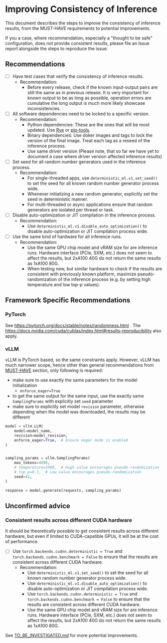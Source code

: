 # Improving Consistency of Inference

This document describes the steps to improve the consistency of inference results, from the MUST-HAVE requirements to potential improvements.

If you a case, where recommendation, especially a "thought to be safe" configuration, does not provide consistent results, please file an Issue report alongside the steps to reproduce the issue.


## Recommendations

* [ ] Have test cases that verify the consistency of inference results.
  * Recommendation:
    * Before every release, check if the known input-output pairs are still the same as in previous release. It is very important for known output to be as long as possible, operation errors are cumulative the long output is much more likely showcase inconsistencies.
* [ ] All software dependencies need to be locked to a specific version.
  * Recommendation:
    * Python dependencies: These are the ones that will be most updated. Use [Rye](https://rye.astral.sh/) or [pip-tools](https://github.com/jazzband/pip-tools).
    * Binary dependencies: Use doker images and tags to lock the version of the final image. Treat each tag as a reseed of the inference process.
    * Use same driver version (Please note, that so far we have yet to document a case where driver version affected inference results)
* [ ] Set seed for all random number generators used in the inference process. 
  * Recommendation:
    * For single-threaded apps, use `deterministic_ml.v1.set_seed()` to set the seed for all known random number generator process wide.
    * Whenever initializing a new random generator, explicitly set the seed in deterministic manner.
    * For multi-threaded or async applications ensure that random generators are isolated per thread or task.
* [ ] Disable auto-optimization or JIT compilation in the inference process.
  * Recommendation:
    * Use `deterministic_ml.v1.disable_auto_optimization()` to disable auto-optimization or JIT compilation process wide.
* [ ] Use the same kind of hardware for all inference runs.
  * Recommendation:
    * Use the same GPU chip model and vRAM size for are inference runs. Hardware interface (PCIe, SXM, etc.) does not seem to affect the results, but 2xA100 40G do not return the same results as 1xA100 80G.
    * When testing new, but similar hardware to check if the results are consistent with previously known platform, maximize pseudo-randomization of the inference process (e.g. by setting high temperature and low top-p values).

## Framework Specific Recommendations

### PyTorch

See https://pytorch.org/docs/stable/notes/randomness.html .
The https://docs.nvidia.com/cuda/cublas/index.html#results-reproducibility also apply.

### vLLM

vLLM is PyTorch based, so the same constraints apply.
However, vLLM has much narrower scope, hence other than general recommendations from [MUST-HAVE](#must-have) section, only following is required:
* make sure to use exactly the same parameters for the model initialization
  * `enforce_eager=True` 
* to get the same output for the same input, use the exactly same `SamplingParams` with explicitly set `seed` parameter
* make sure to explicitly set model `revision` parameter, otherwise depending when the model was downloaded, the results may be different


```python
model = vllm.LLM(
    model=model_name,
    revision=model_revision,
    enforce_eager=True,  # Ensure eager mode is enabled
)


sampling_params = vllm.SamplingParams(
    max_tokens=4096,
    # temperature=1000,  # High value encourages pseudo-randomization
    # top_p=0.1,  # Low value encourages pseudo-randomization
    seed=42,
)

response = model.generate(requests, sampling_params)

```


## Unconfirmed advice

### Consistent results across different CUDA hardware

It should be theoretically possible to get consistent results across different hardware, but even if limited to CUDA-capatible GPUs, it will be at the cost of performance.

* [ ] Use `torch.backends.cudnn.deterministic = True` and `torch.backends.cudnn.benchmark = False` to ensure that the results are consistent across different CUDA hardware.
  * Recommendation:
    * Use `deterministic_ml.v1.set_seed()` to set the seed for all known random number generator process wide.
    * Use `deterministic_ml.v1.disable_auto_optimization()` to disable auto-optimization or JIT compilation process wide.
    * Use `torch.backends.cudnn.deterministic = True` and `torch.backends.cudnn.benchmark = False` to ensure that the results are consistent across different CUDA hardware.
    * Use the same GPU chip model and vRAM size for are inference runs. Hardware interface (PCIe, SXM, etc.) does not seem to affect the results, but 2xA100 40G do not return the same results as 1xA100 80G.


See [TO_BE_INVESTIGATED.md](TO_BE_INVESTIGATED.md) for more potential improvements.
